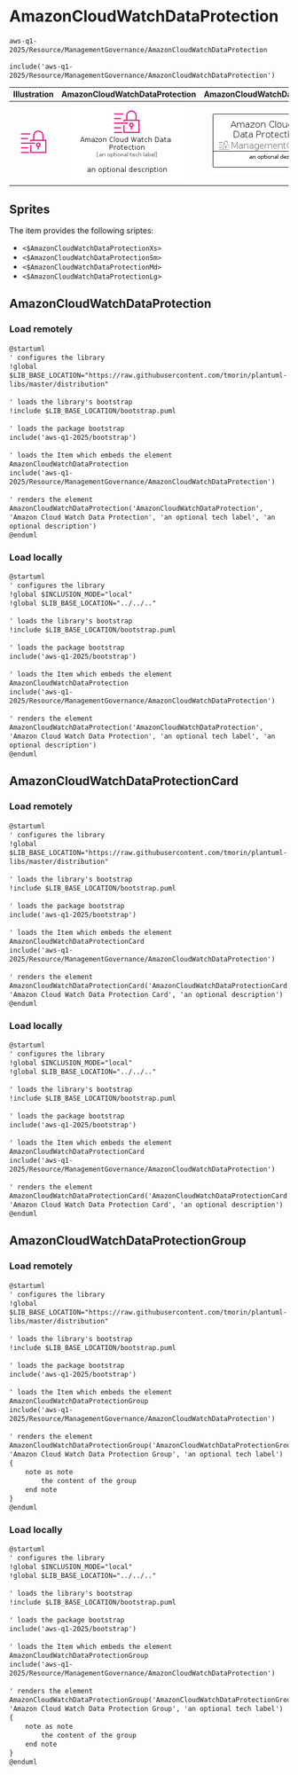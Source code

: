 # AmazonCloudWatchDataProtection


```text
aws-q1-2025/Resource/ManagementGovernance/AmazonCloudWatchDataProtection
```

```text
include('aws-q1-2025/Resource/ManagementGovernance/AmazonCloudWatchDataProtection')
```



| Illustration | AmazonCloudWatchDataProtection | AmazonCloudWatchDataProtectionCard | AmazonCloudWatchDataProtectionGroup |
| :---: | :---: | :---: | :---: |
| ![illustration for Illustration](../../../aws-q1-2025/Resource/ManagementGovernance/AmazonCloudWatchDataProtection.png) | ![illustration for AmazonCloudWatchDataProtection](../../../aws-q1-2025/Resource/ManagementGovernance/AmazonCloudWatchDataProtection.Local.png) | ![illustration for AmazonCloudWatchDataProtectionCard](../../../aws-q1-2025/Resource/ManagementGovernance/AmazonCloudWatchDataProtectionCard.Local.png) | ![illustration for AmazonCloudWatchDataProtectionGroup](../../../aws-q1-2025/Resource/ManagementGovernance/AmazonCloudWatchDataProtectionGroup.Local.png) |



## Sprites
The item provides the following sriptes:

- `<$AmazonCloudWatchDataProtectionXs>`
- `<$AmazonCloudWatchDataProtectionSm>`
- `<$AmazonCloudWatchDataProtectionMd>`
- `<$AmazonCloudWatchDataProtectionLg>`





## AmazonCloudWatchDataProtection

### Load remotely
```plantuml
@startuml
' configures the library
!global $LIB_BASE_LOCATION="https://raw.githubusercontent.com/tmorin/plantuml-libs/master/distribution"

' loads the library's bootstrap
!include $LIB_BASE_LOCATION/bootstrap.puml

' loads the package bootstrap
include('aws-q1-2025/bootstrap')

' loads the Item which embeds the element AmazonCloudWatchDataProtection
include('aws-q1-2025/Resource/ManagementGovernance/AmazonCloudWatchDataProtection')

' renders the element
AmazonCloudWatchDataProtection('AmazonCloudWatchDataProtection', 'Amazon Cloud Watch Data Protection', 'an optional tech label', 'an optional description')
@enduml
```

### Load locally
```plantuml
@startuml
' configures the library
!global $INCLUSION_MODE="local"
!global $LIB_BASE_LOCATION="../../.."

' loads the library's bootstrap
!include $LIB_BASE_LOCATION/bootstrap.puml

' loads the package bootstrap
include('aws-q1-2025/bootstrap')

' loads the Item which embeds the element AmazonCloudWatchDataProtection
include('aws-q1-2025/Resource/ManagementGovernance/AmazonCloudWatchDataProtection')

' renders the element
AmazonCloudWatchDataProtection('AmazonCloudWatchDataProtection', 'Amazon Cloud Watch Data Protection', 'an optional tech label', 'an optional description')
@enduml
```

## AmazonCloudWatchDataProtectionCard

### Load remotely
```plantuml
@startuml
' configures the library
!global $LIB_BASE_LOCATION="https://raw.githubusercontent.com/tmorin/plantuml-libs/master/distribution"

' loads the library's bootstrap
!include $LIB_BASE_LOCATION/bootstrap.puml

' loads the package bootstrap
include('aws-q1-2025/bootstrap')

' loads the Item which embeds the element AmazonCloudWatchDataProtectionCard
include('aws-q1-2025/Resource/ManagementGovernance/AmazonCloudWatchDataProtection')

' renders the element
AmazonCloudWatchDataProtectionCard('AmazonCloudWatchDataProtectionCard', 'Amazon Cloud Watch Data Protection Card', 'an optional description')
@enduml
```

### Load locally
```plantuml
@startuml
' configures the library
!global $INCLUSION_MODE="local"
!global $LIB_BASE_LOCATION="../../.."

' loads the library's bootstrap
!include $LIB_BASE_LOCATION/bootstrap.puml

' loads the package bootstrap
include('aws-q1-2025/bootstrap')

' loads the Item which embeds the element AmazonCloudWatchDataProtectionCard
include('aws-q1-2025/Resource/ManagementGovernance/AmazonCloudWatchDataProtection')

' renders the element
AmazonCloudWatchDataProtectionCard('AmazonCloudWatchDataProtectionCard', 'Amazon Cloud Watch Data Protection Card', 'an optional description')
@enduml
```

## AmazonCloudWatchDataProtectionGroup

### Load remotely
```plantuml
@startuml
' configures the library
!global $LIB_BASE_LOCATION="https://raw.githubusercontent.com/tmorin/plantuml-libs/master/distribution"

' loads the library's bootstrap
!include $LIB_BASE_LOCATION/bootstrap.puml

' loads the package bootstrap
include('aws-q1-2025/bootstrap')

' loads the Item which embeds the element AmazonCloudWatchDataProtectionGroup
include('aws-q1-2025/Resource/ManagementGovernance/AmazonCloudWatchDataProtection')

' renders the element
AmazonCloudWatchDataProtectionGroup('AmazonCloudWatchDataProtectionGroup', 'Amazon Cloud Watch Data Protection Group', 'an optional tech label') {
    note as note
        the content of the group
    end note
}
@enduml
```

### Load locally
```plantuml
@startuml
' configures the library
!global $INCLUSION_MODE="local"
!global $LIB_BASE_LOCATION="../../.."

' loads the library's bootstrap
!include $LIB_BASE_LOCATION/bootstrap.puml

' loads the package bootstrap
include('aws-q1-2025/bootstrap')

' loads the Item which embeds the element AmazonCloudWatchDataProtectionGroup
include('aws-q1-2025/Resource/ManagementGovernance/AmazonCloudWatchDataProtection')

' renders the element
AmazonCloudWatchDataProtectionGroup('AmazonCloudWatchDataProtectionGroup', 'Amazon Cloud Watch Data Protection Group', 'an optional tech label') {
    note as note
        the content of the group
    end note
}
@enduml
```

